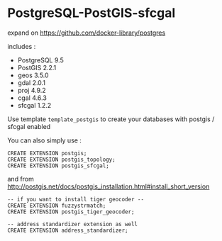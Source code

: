 # PostgreSQL-PostGIS-sfcgal

expand on https://github.com/docker-library/postgres

includes :

* PostgreSQL 9.5
* PostGIS 2.2.1
* geos 3.5.0
* gdal 2.0.1
* proj 4.9.2
* cgal 4.6.3
* sfcgal 1.2.2

Use template `template_postgis` to create your databases with postgis / sfcgal enabled

You can also simply use : 
```
CREATE EXTENSION postgis;
CREATE EXTENSION postgis_topology;
CREATE EXTENSION postgis_sfcgal;
```

and from http://postgis.net/docs/postgis_installation.html#install_short_version
```
-- if you want to install tiger geocoder --
CREATE EXTENSION fuzzystrmatch;
CREATE EXTENSION postgis_tiger_geocoder;

-- address standardizer extension as well
CREATE EXTENSION address_standardizer;
```
